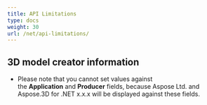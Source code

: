 ```yaml
---
title: API Limitations
type: docs
weight: 30
url: /net/api-limitations/
---
```


## **3D model creator information**
- Please note that you cannot set values against the **Application** and **Producer** fields, because Aspose Ltd. and Aspose.3D for .NET x.x.x will be displayed against these fields.
